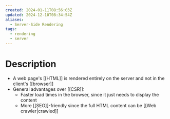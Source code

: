 ```yaml
---
created: 2024-01-11T08:56:03Z
updated: 2024-12-10T08:34:54Z
aliases:
  - Server-Side Rendering
tags:
  - rendering
  - server
---
```

# Description
- A web page's [[HTML]] is rendered entirely on the server and not in the client's [[browser]]
- General advantages over [[CSR]]:
	- Faster load times in the browser, since it just needs to display the content
	- More [[SEO]]-friendly since the full HTML content can be [[Web crawler|crawled]]